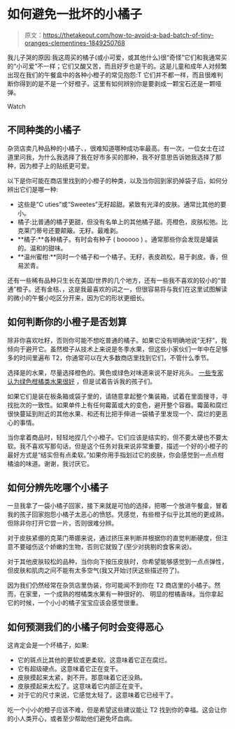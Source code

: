 # 如何避免一批坏的小橘子

> 原文：<https://thetakeout.com/how-to-avoid-a-bad-batch-of-tiny-oranges-clementines-1849250768>

我儿子哭的原因:我这周买的橘子(或小可爱，或其他什么)很“奇怪”它们和我通常买的“小可爱”不一样；它们又酸又苦，而且好歹也是干的。这是儿童和成年人对频繁出现在我们的午餐盒中的各种小橙子的常见抱怨:T 它们并不都一样，而且很难判断你得到的是不是一个好橙子。这里有如何辨别你是要剥成一颗宝石还是一颗哑弹。

Watch

## 不同种类的小橘子

杂货店卖几种品种的小橘子、，很难知道哪种成功率最高。有一次，一位女士在过道里问我，为什么我选择了我在好市多买的那种，我不好意思告诉她我选择了那种，因为橙子上的贴纸更可爱。

以下是你可能在商店里找到的小橙子的种类，以及当你回到家扔掉袋子后，如何分辨出它们是哪一种:

*   这些是“C uties”或“Sweetes”无籽超甜。紧致有光泽的皮肤。通常比其他的要小。
*   橘子:比普通的橘子更甜，但没有名单上的其他橘子甜。亮橙色，皮肤松弛。比克莱门蒂号还要颠簸。无籽。最难剥。
*   **橘子:**各种橘子。有时会有种子 ( booooo ) 。通常那些你会发现是罐装的。温和的甜味。
*   **温州蜜柑:**同时一个橘子和一个橘子。无籽，表皮疏松，易于剥皮。香，但易淤青。

还有一些稀有品种只生长在美国/世界的几个地方，还有一些我不喜欢的较小的“普通”橙子。还有金桔、，这是我最喜欢的词之一，但很容易将与我们在这里试图解读的微小的午餐小吃区分开来，因为它的形状更细长。

## 如何判断你的小橙子是否划算

除非你喜欢吐籽，否则你可能不想吃普通的橘子。如果它没有明确地说“无籽”，我倾向于避开它。虽然橙子从技术上来说是冬季水果，但这些小家伙们一年中在足够多的时间里遍布 T2，你通常可以在大多数商店里找到它们，不管什么季节。

选择是的水果，尽量选择橙色的。黄色或绿色对味道来说不是好兆头。 [一些专家认为绿色柑橘类水果很好](https://fruitguys.com/2011/04/citrus-greening/) ，但是试着告诉我的孩子们。

如果它们是装在板条箱或袋子里的，请随意拿起整个集装箱，试着在里面搜寻，寻找批次的一致性。如果单件上有任何霉菌或大的变色，避开整个容器。霉菌和腐烂很快蔓延到附近的其他水果、和还有比把手伸进一袋橘子里发现一个、腐烂的更恶心的事情。

当你拿着商品时，轻轻地捏几个小橙子。它们应该是结实的，但不要太硬也不要太软。我不喜欢写那句话，但是这个任务对我来说非常重要，描述一个好的小橙子的最好方式是“结实但有点柔软。”如果你用手指划过它的皮肤，你会感觉到一点点柑橘油的味道。谢谢，我讨厌它。

## 如何分辨先吃哪个小橘子

一旦我拿了一袋小橘子回家，接下来就是可怕的选择，把哪一个放进午餐盒，冒着我的孩子回家抱怨小橘子太恶心的愤怒。凭感觉，有些橙子似乎比其他的更成熟，但除非你打开它尝一片，否则很难分辨。

对于皮肤紧绷的克莱门蒂娜来说，通过挤压来判断并根据你的直觉判断硬度，但注意不要碰伤这个娇嫩的生物，否则它就毁了(至少对挑剔的食客来说)。

对于其他皮肤较松的品种，当你向下按压皮肤时，你希望能够感觉到一点点弹性，但皮肤和肌肉之间不能有太多空气(我又开始讨厌这些描述符了)。

因为我们仍然经常在杂货店里伪装，你可能闻不到你在 T2 商店里的小橘子。然而，在家里，一个成熟的柑橘类水果有一种很好的、 明显的柑橘香味。当你拿起它的时候，一个小小的橘子宝宝应该会感觉很重。

## 如何预测我们的小橘子何时会变得恶心

这肯定会是一个坏橘子，如果:

*   它的斑点比其他的更软或更柔软。这意味着它正在腐烂。
*   它有超级硬点。这意味着它正在变干。
*   皮肤摸起来太紧，剥不开。那意味着它还没熟。
*   皮肤摸起来太松了。这意味着它内部正在变干。
*   对于它的尺寸来说，它感觉太轻了。这意味着它已经干了。

吃一个小小的橙子应该不难，但是希望这些建议能让 T2 找到你的幸福。这会让你的小人类开心，或者至少帮助他们避免坏血病。
